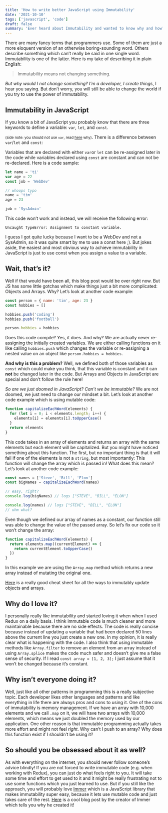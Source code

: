 ```yaml
---
title: 'How to write better JavaScript using Immutability'
date: '2021-10-10'
tags: ['javascript', 'code']
draft: false
summary: 'Ever heard about Immutability and wanted to know why and how? Then you came to the right place!'
---
```


There are many fancy terms that programmers use. Some of them are just a more eloquent version of an otherwise boring-sounding word. Others describe something which can’t really be said in one single word. Immutability is one of the latter. Here is my take of describing it in plain English:

> Immutability means not changing something.

_But why would I not change something? I’m a developer, I create things_, I hear you saying. But don’t worry, you will still be able to change the world if you try to use the power of immutability.

## Immutability in JavaScript

If you know a bit of JavaScript you probably know that there are three keywords to define a variable: `var`, `let`, and `const`.

<small> (side note: you should not use `var`, read [here](https://levelup.gitconnected.com/stop-using-var-to-declare-variables-in-javascript-6c0caec16f43) why)</small>.
There is a difference between `var`/`let` and `const`:

Variables that are declared with either `var`or `let` can be re-assigned later in the code while variables declared using `const` are constant and can not be re-declared. Here is a code sample:

```js
let name = 'ti'
var age = 22
const job = 'WebDev'

// whoops typo
name = 'tim'
age = 23

job = 'SysAdmin'
```

This code won’t work and instead, we will receive the following error:

`Uncaught TypeError: Assignment to constant variable.`

I guess I got quite lucky because I want to be a WebDev and not a SysAdmin, so it was quite smart by me to use a const here ;). But jokes aside, the easiest and most obvious way to achieve immutability in JavaScript is just to use const when you assign a value to a variable.

## Wait, that’s it?

Well if that would have been all, this blog post would be over right now. But JS has some little gotchas which make things just a bit more complicated: Objects and Arrays. Why? Let’s look at another code example:

```js
const person = { name: 'tim', age: 23 }
const hobbies = []

hobbies.push('coding')
hobbies.push('football')

person.hobbies = hobbies
```

Does this code compile? Yes, it does. And why? We are actually never re-assigning the initially created variables. We are either calling functions on it like calling `hobbies.push` which changes the variable or re-assigning a nested value on an object like `person.hobbies = hobbies`.

**And why is this a problem?**
Well, we defined both of those variables as `const` which could make you think, that this variable is constant and it can **not** be changed later in the code. But Arrays and Objects in JavaScript are special and don’t follow the rule here!

_So are we just doomed in JavaScript? Can’t we be immutable?_
We are not doomed, we just need to change our mindset a bit. Let’s look at another code example which is using mutable code:

```js
function capitalizeEachWord(elements) {
  for (let i = 0; i < elements.length; i++) {
    elements[i] = elements[i].toUpperCase()
  }
  return elements
}
```

This code takes in an array of elements and returns an array with the same elements but each element will be capitalized. But you might have noticed something about this function. The first, but no important thing is that it will fail if one of the elements is not a `string`, but most importantly:
This function will change the array which is passed in! What does this mean? Let’s look at another code example:

```js
const names = ['Steve', 'Bill', 'Elon']
const bigNames = capitalizeEachWord(names)

// easy, right?
console.log(bigNames) // logs ["STEVE", "BILL", "ELON"]

console.log(names) // logs ["STEVE", "BILL", "ELON"]
// uhm what?
```

Even though we defined our array of names as a constant, our function still was able to change the value of the passed array. So let’s fix our code so it won’t change the array:

```js
function capitalizeEachWord(elements) {
  return elements.map((currentElement) => {
    return currentElement.toUpperCase()
  })
}
```

In this example we are using the `Array.map` method which returns a new array instead of mutating the original one.

[Here](https://blog.cloudboost.io/react-redux-immutable-update-cheat-sheet-296bfdd1f19) is a really good cheat sheet for all the ways to immutably update objects and arrays.

## Why do I love it?

I personally really like immutability and started loving it when when I used Redux on a daily basis. I think immutable code is much cleaner and more maintainable because there are no side effects. The code is really concise because instead of updating a variable that had been declared 50 lines above the current line you just create a new one. In my opinion, it is really clear what is happening with the code. I also think that using immutable methods like `Array.filter` to remove an element from an array instead of using `Array.splice` makes the code much safer and doesn’t give me a false sense of security. If I read `const array = [1, 2, 3];` I just assume that it won’t be changed because it’s constant.

## Why isn’t everyone doing it?

Well, just like all other patterns in programming this is a really subjective topic. Each developer likes other languages and patterns and like everything in life there are always pros and cons to using it. One of the cons of immutability is memory management. If we have an array with 10,000 elements and we call `.map` on it, we will have two arrays with 10,000 elements, which means we just doubled the memory used by our application. One other reason is that immutable programming actually takes more effort and might not feel _right_. Why can’t I push to an array? Why does this function exist if I shouldn’t be using it?

## So should you be obsessed about it as well?

As with everything on the internet, you should never follow someone’s advice blindly! If you are not forced to write immutable code (e.g. when working with Redux), you can just do what feels right to you. It will take some time and effort to get used to it and it might be really frustrating not to use some functions which you just learned to use. But if you still like the approach, you will probably love [Immer](https://immerjs.github.io/immer/) which is a JavaScript library that makes immutability super easy, because it lets use mutable code and just takes care of the rest. [Here](https://medium.com/hackernoon/introducing-immer-immutability-the-easy-way-9d73d8f71cb3) is a cool blog post by the creator of Immer which tells you why he created it!
